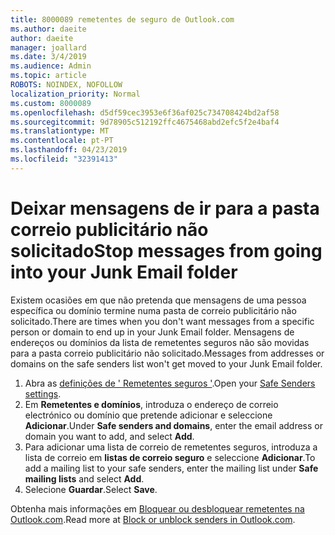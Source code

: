 ```yaml
---
title: 8000089 remetentes de seguro de Outlook.com
ms.author: daeite
author: daeite
manager: joallard
ms.date: 3/4/2019
ms.audience: Admin
ms.topic: article
ROBOTS: NOINDEX, NOFOLLOW
localization_priority: Normal
ms.custom: 8000089
ms.openlocfilehash: d5df59cec3953e6f36af025c734708424bd2af58
ms.sourcegitcommit: 9d78905c512192ffc4675468abd2efc5f2e4baf4
ms.translationtype: MT
ms.contentlocale: pt-PT
ms.lasthandoff: 04/23/2019
ms.locfileid: "32391413"
---
```

# <a name="stop-messages-from-going-into-your-junk-email-folder"></a><span data-ttu-id="64615-102">Deixar mensagens de ir para a pasta correio publicitário não solicitado</span><span class="sxs-lookup"><span data-stu-id="64615-102">Stop messages from going into your Junk Email folder</span></span>

<span data-ttu-id="64615-103">Existem ocasiões em que não pretenda que mensagens de uma pessoa específica ou domínio termine numa pasta de correio publicitário não solicitado.</span><span class="sxs-lookup"><span data-stu-id="64615-103">There are times when you don't want messages from a specific person or domain to end up in your Junk Email folder.</span></span> <span data-ttu-id="64615-104">Mensagens de endereços ou domínios da lista de remetentes seguros não são movidas para a pasta correio publicitário não solicitado.</span><span class="sxs-lookup"><span data-stu-id="64615-104">Messages from addresses or domains on the safe senders list won't get moved to your Junk Email folder.</span></span>

1. <span data-ttu-id="64615-105">Abra as [definições de ' Remetentes seguros '](https://go.microsoft.com/fwlink/?linkid=2035804).</span><span class="sxs-lookup"><span data-stu-id="64615-105">Open your [Safe Senders settings](https://go.microsoft.com/fwlink/?linkid=2035804).</span></span>
2. <span data-ttu-id="64615-106">Em **Remetentes e domínios**, introduza o endereço de correio electrónico ou domínio que pretende adicionar e seleccione **Adicionar**.</span><span class="sxs-lookup"><span data-stu-id="64615-106">Under **Safe senders and domains**, enter the email address or domain you want to add, and select **Add**.</span></span>
3. <span data-ttu-id="64615-107">Para adicionar uma lista de correio de remetentes seguros, introduza a lista de correio em **listas de correio seguro** e seleccione **Adicionar**.</span><span class="sxs-lookup"><span data-stu-id="64615-107">To add a mailing list to your safe senders, enter the mailing list under **Safe mailing lists** and select **Add**.</span></span>
4. <span data-ttu-id="64615-108">Selecione **Guardar**.</span><span class="sxs-lookup"><span data-stu-id="64615-108">Select **Save**.</span></span>

<span data-ttu-id="64615-109">Obtenha mais informações em [Bloquear ou desbloquear remetentes na Outlook.com](https://support.office.com/article/afba1c94-77bb-4f50-8b85-057cf52f4d5e).</span><span class="sxs-lookup"><span data-stu-id="64615-109">Read more at [Block or unblock senders in Outlook.com](https://support.office.com/article/afba1c94-77bb-4f50-8b85-057cf52f4d5e).</span></span>